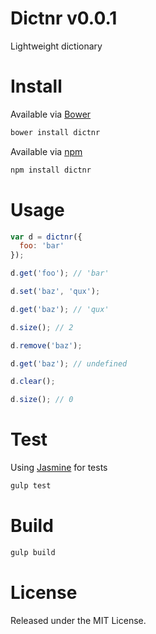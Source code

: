 # Dictnr v0.0.1

Lightweight dictionary

# Install

Available via [Bower](http://bower.io/)

```bash
bower install dictnr
```

Available via [npm](https://www.npmjs.org/)

```bash
npm install dictnr
```

# Usage

```javascript
var d = dictnr({
  foo: 'bar'
});

d.get('foo'); // 'bar'

d.set('baz', 'qux');

d.get('baz'); // 'qux'

d.size(); // 2

d.remove('baz');

d.get('baz'); // undefined

d.clear();

d.size(); // 0
```

# Test

Using [Jasmine](https://jasmine.github.io/) for tests

```bash
gulp test
```

# Build

```bash
gulp build
```

# License

Released under the MIT License.
